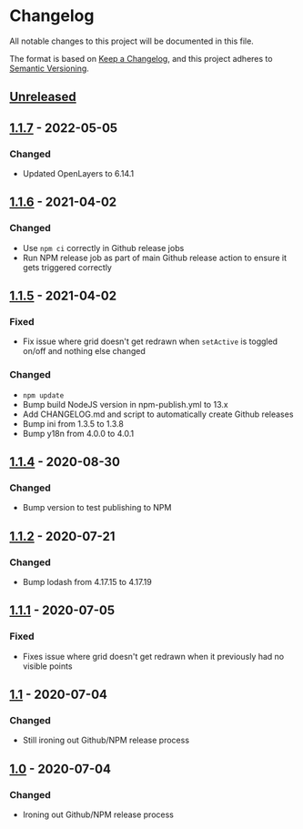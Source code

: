 # Changelog

All notable changes to this project will be documented in this file.

The format is based on [Keep a Changelog](https://keepachangelog.com/en/1.0.0/),
and this project adheres to [Semantic Versioning](https://semver.org/spec/v2.0.0.html).

## [Unreleased]

## [1.1.7] - 2022-05-05

### Changed

- Updated OpenLayers to 6.14.1

## [1.1.6] - 2021-04-02

### Changed

- Use `npm ci` correctly in Github release jobs
- Run NPM release job as part of main Github release action to ensure it gets triggered correctly

## [1.1.5] - 2021-04-02

### Fixed

- Fix issue where grid doesn't get redrawn when `setActive` is toggled on/off and nothing else changed

### Changed

- `npm update`
- Bump build NodeJS version in npm-publish.yml to 13.x
- Add CHANGELOG.md and script to automatically create Github releases
- Bump ini from 1.3.5 to 1.3.8
- Bump y18n from 4.0.0 to 4.0.1

## [1.1.4] - 2020-08-30

### Changed

- Bump version to test publishing to NPM

## [1.1.2] - 2020-07-21

### Changed

- Bump lodash from 4.17.15 to 4.17.19

## [1.1.1] - 2020-07-05

### Fixed

- Fixes issue where grid doesn't get redrawn when it previously had no visible points

## [1.1] - 2020-07-04

### Changed

- Still ironing out Github/NPM release process

## [1.0] - 2020-07-04

### Changed

- Ironing out Github/NPM release process

[unreleased]: https://github.com/symbioquine/ol-grid/compare/v1.1.7...HEAD
[1.1.7]: https://github.com/symbioquine/ol-grid/compare/v1.1.6...v1.1.7
[1.1.6]: https://github.com/symbioquine/ol-grid/compare/v1.1.5...v1.1.6
[1.1.5]: https://github.com/symbioquine/ol-grid/compare/v1.1.4...v1.1.5
[1.1.4]: https://github.com/symbioquine/ol-grid/compare/v1.1.2...v1.1.4
[1.1.2]: https://github.com/symbioquine/ol-grid/compare/v1.1.1...v1.1.2
[1.1.1]: https://github.com/symbioquine/ol-grid/compare/v1.1...v1.1.1
[1.1]: https://github.com/symbioquine/ol-grid/compare/v1.0...v1.1
[1.0]: https://github.com/symbioquine/ol-grid/releases/tag/v1.0
